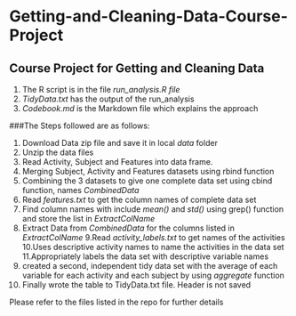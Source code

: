 # Getting-and-Cleaning-Data-Course-Project

## Course Project for Getting and Cleaning Data

1. The R script is in the file *run_analysis.R file*
2. *TidyData.txt*  has the output of the run_analysis
3. *Codebook.md* is the Markdown file which explains the approach 


###The Steps followed are as follows:

1. Download Data zip file and save it in local *data* folder
2. Unzip the data files
3. Read Activity, Subject and Features into data frame.
4. Merging Subject, Activity and Features datasets using rbind function
5. Combining the 3 datasets to give one complete data set using cbind function, names *CombinedData*
6. Read *features.txt* to get the column names of complete data set
7. Find column names with include *mean()* and *std()* using grep() function and store the list in *ExtractColName*
8. Extract Data from *CombinedData* for the columns listed in *ExtractColName*
9.Read *activity_labels.txt* to get names of the activities
10.Uses descriptive activity names to name the activities in the data set
11.Appropriately labels the data set with descriptive variable names
12. created a second, independent tidy data set with the average of each variable for each activity and each subject by using *aggregate* function
13. Finally wrote the table to TidyData.txt file. Header is not saved

Please refer to the files listed in the repo for further details



